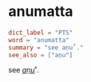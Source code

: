 # anumatta

``` toml
dict_label = "PTS"
word = "anumatta"
summary = "see aṇu˚."
see_also = ["aṇu"]
```

see *[aṇu](aṇu.md)*˚.

